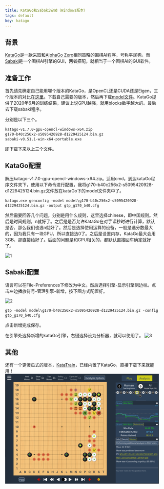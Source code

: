```yaml
---
title: KataGo和Sabaki安装（Windows版本）
tags: default
key: katago
---
```


## 背景
[KataGo](https://github.com/lightvector/KataGo)是一款采取和[AlphaGo Zero](https://deepmind.com/blog/article/alphago-zero-starting-scratch)相同策略的围棋AI程序，号称平民狗。而[Sabaki](https://github.com/SabakiHQ/Sabaki)是一个围棋AI引擎的GUI，两者搭配，就相当于一个围棋AI的GUI软件。

## 准备工作
首先请先确定自己能用哪个版本的KataGo，是OpenCL还是CUDA还是Eigen，三个版本的对比在[这里](https://github.com/lightvector/KataGo#opencl-vs-cuda-vs-eigen)。下载自己需要的版本，然后再下载[model文件](https://github.com/lightvector/KataGo/releases/tag/v1.4.5)。KataGo提供了2020年6月的训练结果，建议上说GPU越强，就用blocks数字越大的。最后去下载sabaki程序。

分别是以下三个。
```
katago-v1.7.0-gpu-opencl-windows-x64.zip
g170-b40c256x2-s5095420928-d1229425124.bin.gz
sabaki-v0.51.1-win-x64-portable.exe
```

即下载下来以上三个文件。


## KataGo配置
解压katago-v1.7.0-gpu-opencl-windows-x64.zip。适用cmd，到达kataGo程序文件夹下，使用以下命令进行配置，我将g170-b40c256x2-s5095420928-d1229425124.bin.gz文件放在kataGo下的model文件夹中了。

```
katago.exe genconfig -model model\g170-b40c256x2-s5095420928-d1229425124.bin.gz -output gtp_g170_b40.cfg
```

然后需要回答几个问题，分别是用什么规则，这里选择chinese，即中国规则。然后是时间规则，n就好了。之后是是否允许KataGo在对手读秒时进行计算，默认是否，那么我们也选n就好了。然后是选择使用运算的设备，一般是选分数最大的，因为我只有一块GPU，所以直接选0了。之后是设置内存，KataGo最大会用3GB，那直接给好了。后面的问题是和GPU相关的，都默认直接回车确定就好了。


![1](https://raw.githubusercontent.com/pzweuj/pzweuj.github.io/refs/heads/master/downloads/images/katago-1.jpg)


## Sabaki配置
语言可以在File-Preferences下修改为中文。然后选择引擎-显示引擎侧边栏。点击左边播放符号-管理引擎-新增，按下图方式配置好。

![2](https://raw.githubusercontent.com/pzweuj/pzweuj.github.io/refs/heads/master/downloads/images/katago-2.jpg)

```
gtp -model model\g170-b40c256x2-s5095420928-d1229425124.bin.gz -config gtp_g170_b40.cfg
```

点击新增完成保存。

在引擎处选择新增的kataGo引擎，右键选择设为分析器，就可以使用了。
![3](https://raw.githubusercontent.com/pzweuj/pzweuj.github.io/refs/heads/master/downloads/images/katago-3.jpg)


## 其他
还有一个更傻瓜式的版本，[KataTrain](https://github.com/sanderland/katrain)，已经内置了KataGo，直接下载下来就能用！
![katatrain](https://raw.githubusercontent.com/sanderland/katrain/master/screenshots/analysis.png)



[-_-]:xx